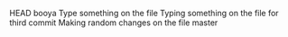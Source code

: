 HEAD
booya
Type something on the file
Typing something on the file for third commit
Making random changes on the file
master
